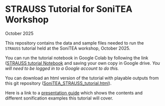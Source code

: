 # STRAUSS Tutorial for SoniTEA Workshop
October 2025

This repository contains the data and sample files needed to run the `STRAUSS` tutorial held at the SoniTEA workshop, October 2025.

You can run the tutorial notebook in Google Colab by following the link ([STRAUSS tutorial Notebook](https://colab.research.google.com/drive/1iDyzepNwaXj40BVlLiecs13hTXsmZFWj?usp=sharing) and saving your own copy in Google drive.
*You will need to be logged in to a Google account to do this.*

You can download an html version of the tutorial with playable outputs from this git repository ([SoniTEA_STRAUSS_tutorial.html](https://github.com/rosedshepherd/soniTEA-STRAUSS/blob/main/SoniTEA_STRAUSS_tutorial.html)).

Here is a link to a [presentation guide](https://docs.google.com/presentation/d/1rAFZyYivmsX2pVbnJ12bFp83qqEbxYmDdjTXCl-qEa8/edit?usp=sharing) which shows the contents and different sonification examples this tutorial will cover.
